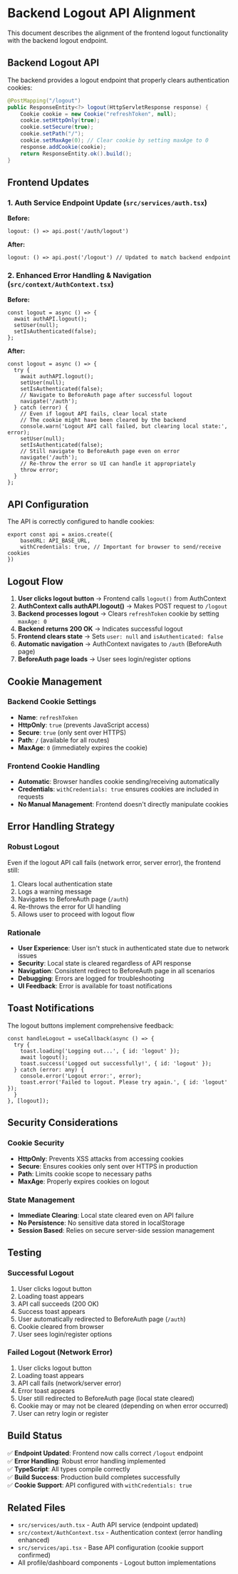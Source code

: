# Backend Logout API Alignment

This document describes the alignment of the frontend logout functionality with the backend logout endpoint.

## Backend Logout API

The backend provides a logout endpoint that properly clears authentication cookies:

```java
@PostMapping("/logout")
public ResponseEntity<?> logout(HttpServletResponse response) {
    Cookie cookie = new Cookie("refreshToken", null);
    cookie.setHttpOnly(true);
    cookie.setSecure(true);
    cookie.setPath("/");
    cookie.setMaxAge(0); // Clear cookie by setting maxAge to 0
    response.addCookie(cookie);
    return ResponseEntity.ok().build();
}
```

## Frontend Updates

### 1. Auth Service Endpoint Update (`src/services/auth.tsx`)

**Before:**
```tsx
logout: () => api.post('/auth/logout')
```

**After:**
```tsx
logout: () => api.post('/logout') // Updated to match backend endpoint
```

### 2. Enhanced Error Handling & Navigation (`src/context/AuthContext.tsx`)

**Before:**
```tsx
const logout = async () => {
  await authAPI.logout();
  setUser(null);
  setIsAuthenticated(false);
};
```

**After:**
```tsx
const logout = async () => {
  try {
    await authAPI.logout();
    setUser(null);
    setIsAuthenticated(false);
    // Navigate to BeforeAuth page after successful logout
    navigate('/auth');
  } catch (error) {
    // Even if logout API fails, clear local state
    // The cookie might have been cleared by the backend
    console.warn('Logout API call failed, but clearing local state:', error);
    setUser(null);
    setIsAuthenticated(false);
    // Still navigate to BeforeAuth page even on error
    navigate('/auth');
    // Re-throw the error so UI can handle it appropriately
    throw error;
  }
};
```

## API Configuration

The API is correctly configured to handle cookies:

```tsx
export const api = axios.create({
    baseURL: API_BASE_URL,
    withCredentials: true, // Important for browser to send/receive cookies
})
```

## Logout Flow

1. **User clicks logout button** → Frontend calls `logout()` from AuthContext
2. **AuthContext calls authAPI.logout()** → Makes POST request to `/logout`
3. **Backend processes logout** → Clears `refreshToken` cookie by setting `maxAge: 0`
4. **Backend returns 200 OK** → Indicates successful logout
5. **Frontend clears state** → Sets `user: null` and `isAuthenticated: false`
6. **Automatic navigation** → AuthContext navigates to `/auth` (BeforeAuth page)
7. **BeforeAuth page loads** → User sees login/register options

## Cookie Management

### Backend Cookie Settings
- **Name**: `refreshToken`
- **HttpOnly**: `true` (prevents JavaScript access)
- **Secure**: `true` (only sent over HTTPS)
- **Path**: `/` (available for all routes)
- **MaxAge**: `0` (immediately expires the cookie)

### Frontend Cookie Handling
- **Automatic**: Browser handles cookie sending/receiving automatically
- **Credentials**: `withCredentials: true` ensures cookies are included in requests
- **No Manual Management**: Frontend doesn't directly manipulate cookies

## Error Handling Strategy

### Robust Logout
Even if the logout API call fails (network error, server error), the frontend still:
1. Clears local authentication state
2. Logs a warning message
3. Navigates to BeforeAuth page (`/auth`)
4. Re-throws the error for UI handling
5. Allows user to proceed with logout flow

### Rationale
- **User Experience**: User isn't stuck in authenticated state due to network issues
- **Security**: Local state is cleared regardless of API response
- **Navigation**: Consistent redirect to BeforeAuth page in all scenarios
- **Debugging**: Errors are logged for troubleshooting
- **UI Feedback**: Error is available for toast notifications

## Toast Notifications

The logout buttons implement comprehensive feedback:

```tsx
const handleLogout = useCallback(async () => {
  try {
    toast.loading('Logging out...', { id: 'logout' });
    await logout();
    toast.success('Logged out successfully!', { id: 'logout' });
  } catch (error: any) {
    console.error('Logout error:', error);
    toast.error('Failed to logout. Please try again.', { id: 'logout' });
  }
}, [logout]);
```

## Security Considerations

### Cookie Security
- **HttpOnly**: Prevents XSS attacks from accessing cookies
- **Secure**: Ensures cookies only sent over HTTPS in production
- **Path**: Limits cookie scope to necessary paths
- **MaxAge**: Properly expires cookies on logout

### State Management
- **Immediate Clearing**: Local state cleared even on API failure
- **No Persistence**: No sensitive data stored in localStorage
- **Session Based**: Relies on secure server-side session management

## Testing

### Successful Logout
1. User clicks logout button
2. Loading toast appears
3. API call succeeds (200 OK)
4. Success toast appears
5. User automatically redirected to BeforeAuth page (`/auth`)
6. Cookie cleared from browser
7. User sees login/register options

### Failed Logout (Network Error)
1. User clicks logout button
2. Loading toast appears
3. API call fails (network/server error)
4. Error toast appears
5. User still redirected to BeforeAuth page (local state cleared)
6. Cookie may or may not be cleared (depending on when error occurred)
7. User can retry login or register

## Build Status

✅ **Endpoint Updated**: Frontend now calls correct `/logout` endpoint  
✅ **Error Handling**: Robust error handling implemented  
✅ **TypeScript**: All types compile correctly  
✅ **Build Success**: Production build completes successfully  
✅ **Cookie Support**: API configured with `withCredentials: true`  

## Related Files

- `src/services/auth.tsx` - Auth API service (endpoint updated)
- `src/context/AuthContext.tsx` - Authentication context (error handling enhanced)
- `src/services/api.tsx` - Base API configuration (cookie support confirmed)
- All profile/dashboard components - Logout button implementations
